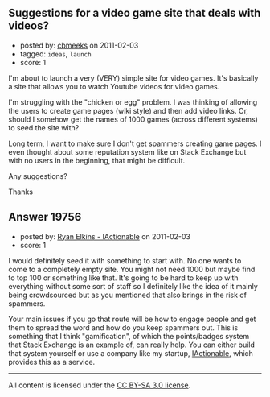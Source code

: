 ## Suggestions for a video game site that deals with videos?

- posted by: [cbmeeks](https://stackexchange.com/users/-1/7013-cbmeeks) on 2011-02-03
- tagged: `ideas`, `launch`
- score: 1

I'm about to launch a very (VERY) simple site for video games.  It's basically a site that allows you to watch Youtube videos for video games.

I'm struggling with the "chicken or egg" problem.  I was thinking of allowing the users to create game pages (wiki style) and then add video links.  Or, should I somehow get the names of 1000 games (across different systems) to seed the site with?

Long term, I want to make sure I don't get spammers creating game pages.  I even thought about some reputation system like on Stack Exchange but with no users in the beginning, that might be difficult.

Any suggestions?

Thanks


## Answer 19756

- posted by: [Ryan Elkins - IActionable](https://stackexchange.com/users/-1/2566-ryan-elkins-iactionable) on 2011-02-03
- score: 1

<p>I would definitely seed it with something to start with. No one wants to come to a completely empty site. You might not need 1000 but maybe find to top 100 or something like that. It's going to be hard to keep up with everything without some sort of staff so I definitely like the idea of it mainly being crowdsourced but as you mentioned that also brings in the risk of spammers.</p>

<p>Your main issues if you go that route will be how to engage people and get them to spread the word and how do you keep spammers out. This is something that I think "gamification", of which the points/badges system that Stack Exchange is an example of, can really help. You can either build that system yourself or use a company like my startup, <a href="http://iactionable.com" rel="nofollow">IActionable</a>, which provides this as a service. </p>




---

All content is licensed under the [CC BY-SA 3.0 license](https://creativecommons.org/licenses/by-sa/3.0/).
